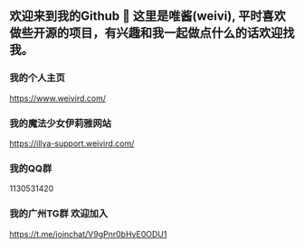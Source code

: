 ## 欢迎来到我的Github 👋 这里是唯酱(weivi), 平时喜欢做些开源的项目，有兴趣和我一起做点什么的话欢迎找我。

### 我的个人主页
https://www.weivird.com/

### 我的魔法少女伊莉雅网站
https://illya-support.weivird.com/

### 我的QQ群
1130531420

### 我的广州TG群 欢迎加入
https://t.me/joinchat/V9gPnr0bHvE0ODU1

<!--
**weivis/weivis** is a ✨ _special_ ✨ repository because its `README.md` (this file) appears on your GitHub profile.

Here are some ideas to get you started:

- 🔭 I’m currently working on ...
- 🌱 I’m currently learning ...
- 👯 I’m looking to collaborate on ...
- 🤔 I’m looking for help with ...
- 💬 Ask me about ...
- 📫 How to reach me: ...
- 😄 Pronouns: ...
- ⚡ Fun fact: ...
-->
